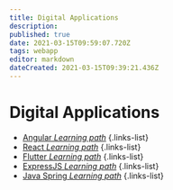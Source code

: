 ```yaml
---
title: Digital Applications
description: 
published: true
date: 2021-03-15T09:59:07.720Z
tags: webapp
editor: markdown
dateCreated: 2021-03-15T09:39:21.436Z
---
```


# Digital Applications

- [Angular *Learning path*](/training/digital/angular)
{.links-list}
- [React *Learning path*](/training/digital/react)
{.links-list}
- [Flutter *Learning path*](/training/digital/flutter)
{.links-list}
- [ExpressJS *Learning path*](/training/digital/express)
{.links-list}
- [Java Spring *Learning path*](/training/digital/spring)
{.links-list}